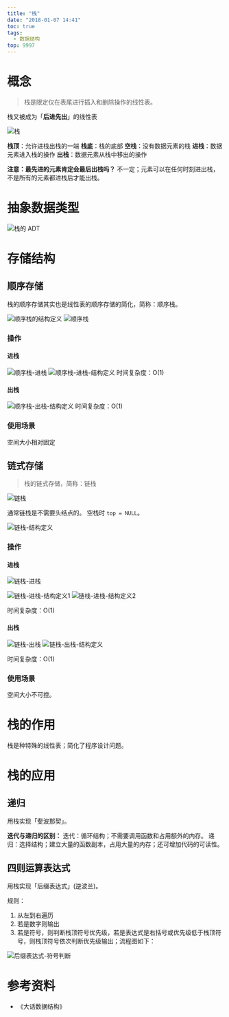```yaml
---
title: "栈"
date: "2018-01-07 14:41"
toc: true
tags:
  - 数据结构
top: 9997
---
```


# 概念
> 栈是限定仅在表尾进行插入和删除操作的线性表。

栈又被成为「**后进先出**」的线性表

![栈](/images/2018/01/07/栈.png)

**栈顶**：允许进栈出栈的一端
**栈底**：栈的底部
**空栈**：没有数据元素的栈
**进栈**：数据元素进入栈的操作
**出栈**：数据元素从栈中移出的操作

**注意：最先进的元素肯定会最后出栈吗？**
不一定；元素可以在任何时刻进出栈，不是所有的元素都进栈后才能出栈。

# 抽象数据类型
![栈的 ADT](/images/2018/01/07/栈的-adt.png)

# 存储结构
## 顺序存储
栈的顺序存储其实也是线性表的顺序存储的简化，简称：顺序栈。

![顺序栈的结构定义](/images/2018/01/07/栈的结构定义.png)
![顺序栈](/images/2018/01/07/顺序栈.png)

### 操作
#### 进栈
![顺序栈-进栈](/images/2018/01/07/顺序栈-进栈.png)
![顺序栈-进栈-结构定义](/images/2018/01/07/顺序栈-进栈-结构定义.png)
时间复杂度：O(1)

#### 出栈
![顺序栈-出栈-结构定义](/images/2018/01/07/顺序栈-出栈-结构定义.png)
时间复杂度：O(1)

### 使用场景

空间大小相对固定

## 链式存储
> 栈的链式存储，简称：链栈

![链栈](/images/2018/01/07/链栈.png)

通常链栈是不需要头结点的。
空栈时 `top = NULL`。

![链栈-结构定义](/images/2018/01/07/链栈-结构定义.png)

### 操作
#### 进栈
![链栈-进栈](/images/2018/01/07/链栈-进栈.png)

![链栈-进栈-结构定义1](/images/2018/01/07/链栈-进栈-结构定义1.png)
![链栈-进栈-结构定义2](/images/2018/01/07/链栈-进栈-结构定义2.png)

时间复杂度：O(1)
#### 出栈
![链栈-出栈](/images/2018/01/07/链栈-出栈.png)
![链栈-出栈-结构定义](/images/2018/01/07/链栈-出栈-结构定义.png)

时间复杂度：O(1)

### 使用场景
空间大小不可控。

# 栈的作用

栈是种特殊的线性表；简化了程序设计问题。

# 栈的应用

## 递归
用栈实现「斐波那契」。

**迭代与递归的区别：**
迭代：循环结构；不需要调用函数和占用额外的内存。
递归：选择结构；建立大量的函数副本，占用大量的内存；还可增加代码的可读性。

## 四则运算表达式
用栈实现「后缀表达式」(逆波兰)。

规则：
1. 从左到右遍历
2. 若是数字则输出
3. 若是符号，则判断栈顶符号优先级，若是表达式是右括号或优先级低于栈顶符号，则栈顶符号依次判断优先级输出；流程图如下：

![后缀表达式-符号判断](/images/2018/01/07/后缀表达式-符号判断.png)

# 参考资料

* 《大话数据结构》

<!--以下是脚注-->
